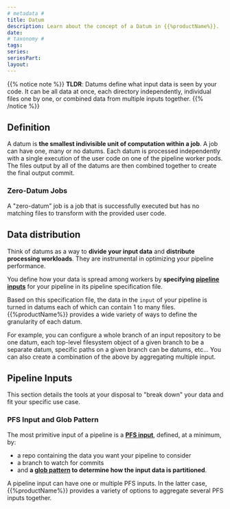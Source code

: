 ```yaml
---
# metadata # 
title: Datum
description: Learn about the concept of a Datum in {{%productName%}}. 
date: 
# taxonomy #
tags: 
series:
seriesPart:
layout: 
--- 
```


{{% notice note %}}
**TLDR**: Datums define what input data is seen by your code. It can be all data at once, each directory independently, individual files one by one, or combined data from multiple inputs together.
{{% /notice %}}

## Definition
A datum is **the smallest indivisible unit of computation within a job**.
A job can have one, many or no datums. Each datum is processed
independently with a single execution of the user code on one of
the pipeline worker pods.
The files output by all of the datums are then combined together to
create the final output commit.

### Zero-Datum Jobs 

A "zero-datum" job is a job that is successfully executed but has no matching files to transform with the provided user code.

## Data distribution
Think of datums as a way to **divide your input data** 
and **distribute processing workloads**.
They are instrumental in optimizing your pipeline performance.

You define how your data is spread among workers by
**specifying [pipeline inputs](#pipeline-inputs)** for your pipeline 
in its pipeline specification file. 

Based on this specification file, the data in the `input` 
of your pipeline is turned in datums 
each of which can contain 1 to many files.
{{%productName%}} provides a wide variety of ways to define the granularity of each datum. 

For example, you can configure a whole branch of an
input repository to be one datum, each top-level filesystem object of a given branch
to be a separate datum, specific paths on a given branch can be datums, etc...
You can also create a combination of the above by aggregating multiple input.

## Pipeline Inputs
This section details the tools at your disposal to
"break down" your data and fit your specific use case.
### PFS Input and Glob Pattern
The most primitive input of a pipeline is a [**PFS input**](../../../reference/pipeline-spec/#pfs-input), defined, at a minimum, by:

- a repo containing the data you want your pipeline to consider
- a branch to watch for commits
- and **a [glob pattern](./glob-pattern) to determine how the input data is partitioned**.

A pipeline input can have one or multiple PFS inputs.
In the latter case, {{%productName%}} provides a variety of options to aggregate several PFS inputs together. 
